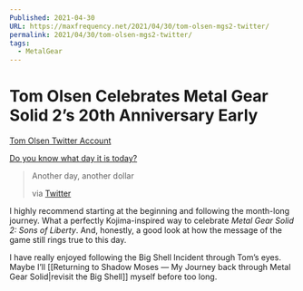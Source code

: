 ```yaml
---
Published: 2021-04-30
URL: https://maxfrequency.net/2021/04/30/tom-olsen-mgs2-twitter/
permalink: 2021/04/30/tom-olsen-mgs2-twitter/
tags:
  - MetalGear
---
```

# Tom Olsen Celebrates Metal Gear Solid 2’s 20th Anniversary Early

[Tom Olsen Twitter Account](https://twitter.com/thetomolsen)

[Do you know what day it is today?](https://youtube.com/watch?v=0twMHc8MEX4&t=6)

> Another day, another dollar
> 
> via [Twitter](https://twitter.com/TheTomOlsen/status/1380270610648080394)

I highly recommend starting at the beginning and following the month-long journey. What a perfectly Kojima-inspired way to celebrate *Metal Gear Solid 2: Sons of Liberty*. And, honestly, a good look at how the message of the game still rings true to this day.

I have really enjoyed following the Big Shell Incident through Tom’s eyes. Maybe I’ll [[Returning to Shadow Moses — My Journey back through Metal Gear Solid|revisit the Big Shell]] myself before too long.